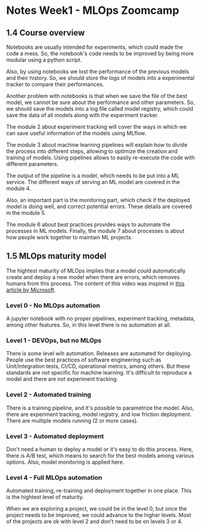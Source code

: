 # Notes Week1 - MLOps Zoomcamp

## 1.4 Course overview

Notebooks are usually intended for experiments, which could made the code a mess. So, the notebook's code needs to be improved by being more modular using a python script.

Also, by using notebooks we lost the performance of the previous models and their history. So, we should store the logs of models into a experimental tracker to compare their performances.

Another problem with notebooks is that when we save the file of the best model, we cannot be sure about the performance and other parameters. So, we should save the models into a log file called model registry, which could save the data of all models along with the experiment tracker.

The module 2 about experiment tracking will cover the ways in which we can save useful information of the models using MLflow.

The module 3 about machine learning pipelines will explain how to divide the process into different steps, allowing to optimize the creation and training of models. Using pipelines allows to easily re-execute the code with different parameters.

The output of the pipeline is a model, which needs to be put into a ML service. The different ways of serving an ML model are covered in the module 4.

Also, an important part is the monitoring part, which check if the deployed model is doing well, and correct potential errors. These details are covered in the module 5.

The module 6 about best practices provides ways to automate the processes in ML models. Finally, the module 7 about processes is about how people work together to maintain ML projects.

## 1.5 MLOps maturity model

The hightest maturity of MLOps implies that a model could automatically create and deploy a new model when there are errors, which removes humans from this process. The content of this video was inspired in [this article by Microsoft](https://docs.microsoft.com/en-us/azure/architecture/example-scenario/mlops/mlops-maturity-model).

### Level 0 - No MLOps automation

A jupyter notebook with no proper pipelines, experiment tracking, metadata, among other features. So, in this level there is no automation at all.

### Level 1 - DEVOps, but no MLOps

There is some level wih automation. Releases are automated for deploying. People use the best practices of software engineering such as Unit/integration tests, CI/CD, operational metrics, among others. But these standards are not specific for machine learning. It's difficult to reproduce a model and there are not experiment tracking.

### Level 2 - Automated training

There is a training pipeline, and it's possible to parametrize the model. Also, there are experiment tracking, model registry, and low friction deployment. There are multiple models running (2 or more cases).

### Level 3 - Automated deployment

Don't need a human to deploy a model or it's easy to do this process. Here, there is A/B test, which means to search for the best models among various options. Also, model monitoring is applied here.

### Level 4 - Full MLOps automation

Automated training, re-training and deployment together in one place. This is the hightest level of maturity.

When we are exploring a project, we could be in the level 0, but once the project needs to be improved, we could advance to the higher levels. Most of the projects are ok with level 2 and don't need to be on levels 3 or 4.
